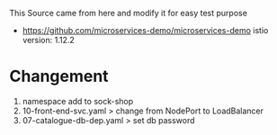 This Source came from here and modify it for easy test purpose 
 - https://github.com/microservices-demo/microservices-demo
istio version: 1.12.2

# Changement 

1. namespace add to sock-shop
2. 10-front-end-svc.yaml > change from NodePort to LoadBalancer 
3. 07-catalogue-db-dep.yaml > set db password